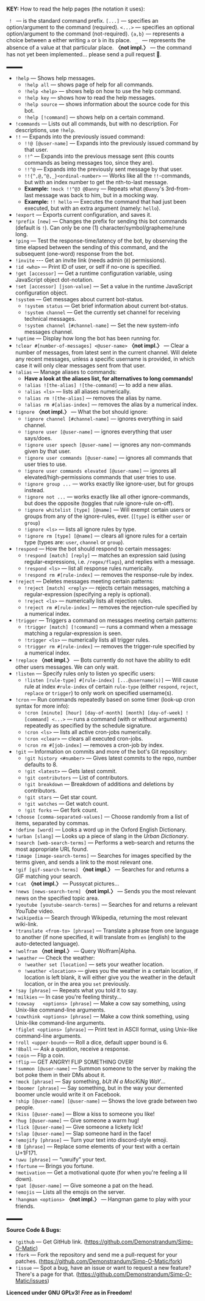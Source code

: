 **KEY:** How to read the help pages (the notation it uses):

`  !  ` — is the standard command prefix.
`[...]` — specifies an option/argument to the command (required).
`<...>` — specifies an optional option/argument to the command (not-required).
`{a,b}` — represents a choice between a either writing `a` or `b` in its place.
`  _  ` — represents the absence of a value at that particular place.
**〈not impl.〉** — the command has not yet been implemented... please send a pull request :pleading_face:.

▬▬▬

- `!help` — Shows help messages.
  - `!help all` — shows page of help for all commands.
  - `!help <help>` — shows help on how to use the help command.
  - `!help key` — shows how to read the help messages.
  - `!help source` — shows information about the source code for this bot.
  - `!help [!command]` — shows help on a certain command.
- `!commands` — Lists out all commands, but with no description.  For descriptions, use `!help`.
- `!!` — Expands into the previously issued command:
  - `!!@ [@user-name]` — Expands into the previously issued command by that user.
  - `!!^` — Expands into the previous message sent (this counts commands as being messages too, since they are).
  - `!!^@` — Expands into the previously sent message by that user.
  - `!!{^,@,^@,_}<ordinal-number>` — Works like all the `!!`-commands, but with an index number to get the nth-to-last message.
  - **Example:** `!mock !!^@3 @Danny` — Repeats what `@Danny`'s 3rd-from-last message was back to him, but in a mocking way.
  - **Example:** `!! hello` — Executes the command that had just been executed, but with an extra argument (namely: `hello`).
- `!export` — Exports current configuration, and saves it.
- `!prefix [new]` — Changes the prefix for sending this bot commands (default is `!`). Can only be one (1) character/symbol/grapheme/rune long.
- `!ping` — Test the response-time/latency of the bot, by observing the time elapsed between the sending of this command, and the subsequent (one-word) response from the bot.
- `!invite` --- Get an invite link (needs admin (`8`) permissions).
- `!id <who>` — Print ID of user, or self if no-one is specified.
- `!get [accessor]` — Get a runtime configuration variable, using JavaScript object dot-notation.
- `!set [accessor] [json-value]` — Set a value in the runtime JavaScript configuration object.
- `!system` — Get messages about current bot-status.
  - `!system status` — Get brief information about current bot-status.
  - `!system channel` — Get the currently set channel for receiving technical messages.
  - `!system channel [#channel-name]` — Set the new system-info messages channel.
- `!uptime` — Display how long the bot has been running for.
- `!clear #[number-of-messages] <@user-name>` **〈not impl.〉** — Clear a number of messages, from latest sent in the current channel.  Will delete any recent messages, unless a specific username is provided, in which case it will only clear messages sent from that user.
- `!alias` — Manage aliases to commands:
  - **Have a look at the aliases list, for alternatives to long commands!**
  - `!alias ![the-alias] ![the-command]` — to add a new alias.
  - `!alias <ls>` — lists all aliases numerically.
  - `!alias rm ![the-alias]` — removes the alias by name.
  - `!alias rm #[alias-index]` — removes the alias by a numerical index.
- `!ignore` **〈not impl.〉** — What the bot should ignore:
  - `!ignore channel [#channel-name]` — ignores everything in said channel.
  - `!ignore user [@user-name]` — ignores everything that user says/does.
  - `!ignore user speech [@user-name]` — ignores any non-commands given by that user.
  - `!ignore user commands [@user-name]` — ignores all commands that user tries to use.
  - `!ignore user commands elevated [@user-name]` — ignores all elevated/high-permissions commands that user tries to use.
  - `!ignore group ...` — works exactly like ignore-user, but for groups instead.
  - `!ignore not ...` — works exactly like all other ignore-commands, but does the opposite (toggles that rule ignore-rule on-off).
  - `!ignore whitelist [type] [@name]` — Will exempt certain users or groups from any of the ignore-rules, ever. (`[type]` is either `user` or `group`)
  - `!ignore <ls>` — lists all ignore rules by type.
  - `!ignore rm [type] [@name]` — clears all ignore rules for a certain type (types are: `user`, `channel` or `group`).
- `!respond` — How the bot should respond to certain messages:
  - `!respond [match] [reply]` — matches an expression said (using regular-expressions, i.e. `/regex/flags`), and replies with a message.
  - `!respond <ls>` — list all response rules numerically.
  - `!respond rm #[rule-index]` — removes the response-rule by index.
- `!reject` — Deletes messages meeting certain patterns:
  - `!reject [match] <reply>` — rejects certain messages, matching a regular-expression (specifying a reply is optional).
  - `!reject <ls>` — numerically lists all rejection rules.
  - `!reject rm #[rule-index]` — removes the rejection-rule specified by a numerical index.
- `!trigger` — Triggers a command on messages meeting certain patterns:
  - `!trigger [match] [!command]` — runs a command when a message matching a regular-expression is seen.
  - `!trigger <ls>` — numerically lists all trigger rules.
  - `!trigger rm #[rule-index]` — removes the trigger-rule specified by a numerical index.
- `!replace` **〈not impl.〉** — Bots currently do not have the ability to edit other users messages.  We can only wait.
- `!listen` — Specify rules only to listen yo specific users:
  - `!listen [rule-type] #[rule-index] [...@username(s)]` — Will cause rule at index `#rule-index` of certain `rule-type` (either `respond`, `reject`, `replace` or `trigger`) to only work on specified username(s).
- `!cron` — Run commands repeatedly based on some timer (look-up cron syntax for more info):
  - `!cron [minute] [hour] [day-of-month] [month] [day-of-week] ![command] <...>` — runs a command (with or without arguments) repeatedly as specified by the schedule signature.
  - `!cron <ls>` — lists all active cron-jobs numerically.
  - `!cron <clear>` — clears all executed cron-jobs.
  - `!cron rm #[job-index]` — removes a cron-job by index.
- `!git` — Information on commits and more of the bot's Git repository:
  - `!git history <#number>` — Gives latest commits to the repo, number defaults to 8.
  - `!git <latest>` — Gets latest commit.
  - `!git contributors` — List of contributors.
  - `!git breakdown` — Breakdown of additions and deletions by contributors.
  - `!git stars` — Get star count.
  - `!git watches` — Get watch count.
  - `!git forks` — Get fork count.
- `!choose [comma-separated-values]` — Choose randomly from a list of items, separated by commas.
- `!define [word]` — Looks a word up in the Oxford English Dictionary.
- `!urban [slang]` — Looks up a piece of slang in the _Urban Dictionary_.
- `!search [web-search-terms]` — Performs a web-search and returns the most appropriate URL found.
- `!image [image-search-terms]` — Searches for images specified by the terms given, and sends a link to the most relevant one.
- `!gif [gif-search-terms]` **〈not impl.〉** — Searches for and returns a GIF matching your search.
- `!cat` **〈not impl.〉** — Pussycat pictures...
- `!news [news-search-term]` **〈not impl.〉** — Sends you the most relevant news on the specified topic area.
- `!youtube [youtube-search-terms]` — Searches for and returns a relevant _YouTube_ video.
- `!wikipedia` — Search through Wikipedia, returning the most relevant wiki-link.
- `!translate <from-to> [phrase]` — Translate a phrase from one language to another (if none specified, it will translate from `en` (english) to the auto-detected language).
- `!wolfram` **〈not impl.〉** — Query Wolfram|Alpha.
- `!weather` — Check the weather:
  - `!weather set [location]` — sets your weather location.
  - `!weather <location>` — gives you the weather in a certain location, if location is left blank, it will either give you the weather in the default location, or in the area you `set` previously.
- `!say [phrase]` — Repeats what you told it to say.
- `!milkies` — In case you're feeling thirsty...
- `!cowsay   <options> [phrase]` — Make a cow say something, using Unix-like command-line arguments.
- `!cowthink <options> [phrase]` — Make a cow think something, using Unix-like command-line arguments.
- `!figlet <options> [phrase]` — Print text in ASCII format, using Unix-like command-line arguments.
- `!roll <upper-bound>` — Roll a dice, default upper bound is 6.
- `!8ball` — Ask a question, receive a response.
- `!coin` — Flip a coin.
- `!flip` — GET ANGRY! FLIP SOMETHING OVER!
- `!summon [@user-name]` — Summon someone to the server by making the bot poke them in their DMs about it.
- `!mock [phrase]` — Say something, _bUt iN a MocKiNg WaY_...
- `!boomer [phrase]` — Say something, but in the way your demented boomer uncle would write it on Facebook.
- `!ship [@user-name] [@user-name]` — Shows the love grade between two people.
- `!kiss [@user-name]` — Blow a kiss to someone you like!
- `!hug [@user-name]` — Give someone a warm hug!
- `!lick [@user-name]` — Give someone a lickety lick!
- `!slap [@user-name]` — Slap someone hard in the face!
- `!emojify [phrase]` — Turn your text into discord-style emoji.
- `!B [phrase]` — Replace some elements of your text with a certain U+1F171.
- `!uwu [phrase]` — “uwuify” your text.
- `!fortune` — Brings you fortune.
- `!motivation` — Get a motivational quote (for when you're feeling a lil down).
- `!pat [@user-name]` — Give someone a pat on the head.
- `!emojis` — Lists all the emojis on the server.
- `!hangman <options>` **〈not impl.〉** — Hangman game to play with your friends.

▬▬▬

**Source Code & Bugs:**

- `!github` — Get GitHub link. (https://github.com/Demonstrandum/Simp-O-Matic)
- `!fork` — Fork the repository and send me a pull-request for your patches. (https://github.com/Demonstrandum/Simp-O-Matic/fork)
- `!issue` — Spot a bug, have an issue or want to request a new feature? There's a page for that. (https://github.com/Demonstrandum/Simp-O-Matic/issues)

**Licenced under GNU GPLv3!  _Free_ as in Freedom!**
